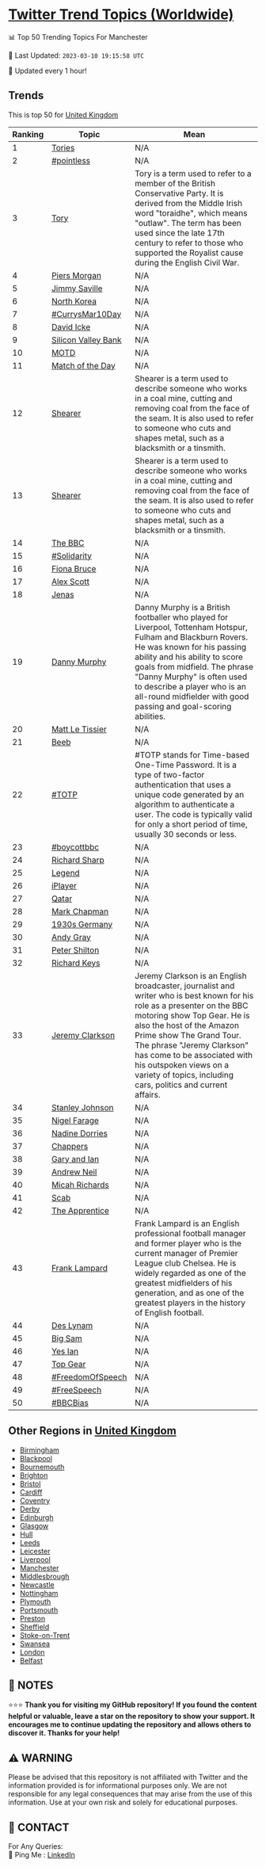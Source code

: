 [Twitter Trend Topics (Worldwide)](https://github.com/ErcinDedeoglu/Twitter-Trend-Topics)
==========


📊 Top 50 Trending Topics For Manchester

📆 Last Updated: `2023-03-10 19:15:58 UTC`

🔧 Updated every 1 hour!


## Trends

This is top 50 for [United Kingdom](</United Kingdom>)

| Ranking | Topic | Mean |
| ------- | ------------ | ------------ |
| 1 | [Tories](http://twitter.com/search?q=Tories) | N/A |
| 2 | [#pointless](http://twitter.com/search?q=%23pointless) | N/A |
| 3 | [Tory](http://twitter.com/search?q=Tory) | Tory is a term used to refer to a member of the British Conservative Party. It is derived from the Middle Irish word "toraidhe", which means "outlaw". The term has been used since the late 17th century to refer to those who supported the Royalist cause during the English Civil War. |
| 4 | [Piers Morgan](http://twitter.com/search?q=Piers+Morgan) | N/A |
| 5 | [Jimmy Saville](http://twitter.com/search?q=Jimmy+Saville) | N/A |
| 6 | [North Korea](http://twitter.com/search?q=North+Korea) | N/A |
| 7 | [#CurrysMar10Day](http://twitter.com/search?q=%23CurrysMar10Day) | N/A |
| 8 | [David Icke](http://twitter.com/search?q=David+Icke) | N/A |
| 9 | [Silicon Valley Bank](http://twitter.com/search?q=Silicon+Valley+Bank) | N/A |
| 10 | [MOTD](http://twitter.com/search?q=MOTD) | N/A |
| 11 | [Match of the Day](http://twitter.com/search?q=Match+of+the+Day) | N/A |
| 12 | [Shearer](http://twitter.com/search?q=Shearer) | Shearer is a term used to describe someone who works in a coal mine, cutting and removing coal from the face of the seam. It is also used to refer to someone who cuts and shapes metal, such as a blacksmith or a tinsmith. |
| 13 | [Shearer](http://twitter.com/search?q=Shearer) | Shearer is a term used to describe someone who works in a coal mine, cutting and removing coal from the face of the seam. It is also used to refer to someone who cuts and shapes metal, such as a blacksmith or a tinsmith. |
| 14 | [The BBC](http://twitter.com/search?q=The+BBC) | N/A |
| 15 | [#Solidarity](http://twitter.com/search?q=%23Solidarity) | N/A |
| 16 | [Fiona Bruce](http://twitter.com/search?q=Fiona+Bruce) | N/A |
| 17 | [Alex Scott](http://twitter.com/search?q=Alex+Scott) | N/A |
| 18 | [Jenas](http://twitter.com/search?q=Jenas) | N/A |
| 19 | [Danny Murphy](http://twitter.com/search?q=Danny+Murphy) | Danny Murphy is a British footballer who played for Liverpool, Tottenham Hotspur, Fulham and Blackburn Rovers. He was known for his passing ability and his ability to score goals from midfield. The phrase "Danny Murphy" is often used to describe a player who is an all-round midfielder with good passing and goal-scoring abilities. |
| 20 | [Matt Le Tissier](http://twitter.com/search?q=Matt+Le+Tissier) | N/A |
| 21 | [Beeb](http://twitter.com/search?q=Beeb) | N/A |
| 22 | [#TOTP](http://twitter.com/search?q=%23TOTP) | #TOTP stands for Time-based One-Time Password. It is a type of two-factor authentication that uses a unique code generated by an algorithm to authenticate a user. The code is typically valid for only a short period of time, usually 30 seconds or less. |
| 23 | [#boycottbbc](http://twitter.com/search?q=%23boycottbbc) | N/A |
| 24 | [Richard Sharp](http://twitter.com/search?q=Richard+Sharp) | N/A |
| 25 | [Legend](http://twitter.com/search?q=Legend) | N/A |
| 26 | [iPlayer](http://twitter.com/search?q=iPlayer) | N/A |
| 27 | [Qatar](http://twitter.com/search?q=Qatar) | N/A |
| 28 | [Mark Chapman](http://twitter.com/search?q=Mark+Chapman) | N/A |
| 29 | [1930s Germany](http://twitter.com/search?q=1930s+Germany) | N/A |
| 30 | [Andy Gray](http://twitter.com/search?q=Andy+Gray) | N/A |
| 31 | [Peter Shilton](http://twitter.com/search?q=Peter+Shilton) | N/A |
| 32 | [Richard Keys](http://twitter.com/search?q=Richard+Keys) | N/A |
| 33 | [Jeremy Clarkson](http://twitter.com/search?q=Jeremy+Clarkson) | Jeremy Clarkson is an English broadcaster, journalist and writer who is best known for his role as a presenter on the BBC motoring show Top Gear. He is also the host of the Amazon Prime show The Grand Tour. The phrase "Jeremy Clarkson" has come to be associated with his outspoken views on a variety of topics, including cars, politics and current affairs. |
| 34 | [Stanley Johnson](http://twitter.com/search?q=Stanley+Johnson) | N/A |
| 35 | [Nigel Farage](http://twitter.com/search?q=Nigel+Farage) | N/A |
| 36 | [Nadine Dorries](http://twitter.com/search?q=Nadine+Dorries) | N/A |
| 37 | [Chappers](http://twitter.com/search?q=Chappers) | N/A |
| 38 | [Gary and Ian](http://twitter.com/search?q=Gary+and+Ian) | N/A |
| 39 | [Andrew Neil](http://twitter.com/search?q=Andrew+Neil) | N/A |
| 40 | [Micah Richards](http://twitter.com/search?q=Micah+Richards) | N/A |
| 41 | [Scab](http://twitter.com/search?q=Scab) | N/A |
| 42 | [The Apprentice](http://twitter.com/search?q=The+Apprentice) | N/A |
| 43 | [Frank Lampard](http://twitter.com/search?q=Frank+Lampard) | Frank Lampard is an English professional football manager and former player who is the current manager of Premier League club Chelsea. He is widely regarded as one of the greatest midfielders of his generation, and as one of the greatest players in the history of English football. |
| 44 | [Des Lynam](http://twitter.com/search?q=Des+Lynam) | N/A |
| 45 | [Big Sam](http://twitter.com/search?q=Big+Sam) | N/A |
| 46 | [Yes Ian](http://twitter.com/search?q=Yes+Ian) | N/A |
| 47 | [Top Gear](http://twitter.com/search?q=Top+Gear) | N/A |
| 48 | [#FreedomOfSpeech](http://twitter.com/search?q=%23FreedomOfSpeech) | N/A |
| 49 | [#FreeSpeech](http://twitter.com/search?q=%23FreeSpeech) | N/A |
| 50 | [#BBCBias](http://twitter.com/search?q=%23BBCBias) | N/A |



## Other Regions in [United Kingdom](</United Kingdom>)

* [Birmingham](</United Kingdom/Birmingham.md>)
* [Blackpool](</United Kingdom/Blackpool.md>)
* [Bournemouth](</United Kingdom/Bournemouth.md>)
* [Brighton](</United Kingdom/Brighton.md>)
* [Bristol](</United Kingdom/Bristol.md>)
* [Cardiff](</United Kingdom/Cardiff.md>)
* [Coventry](</United Kingdom/Coventry.md>)
* [Derby](</United Kingdom/Derby.md>)
* [Edinburgh](</United Kingdom/Edinburgh.md>)
* [Glasgow](</United Kingdom/Glasgow.md>)
* [Hull](</United Kingdom/Hull.md>)
* [Leeds](</United Kingdom/Leeds.md>)
* [Leicester](</United Kingdom/Leicester.md>)
* [Liverpool](</United Kingdom/Liverpool.md>)
* [Manchester](</United Kingdom/Manchester.md>)
* [Middlesbrough](</United Kingdom/Middlesbrough.md>)
* [Newcastle](</United Kingdom/Newcastle.md>)
* [Nottingham](</United Kingdom/Nottingham.md>)
* [Plymouth](</United Kingdom/Plymouth.md>)
* [Portsmouth](</United Kingdom/Portsmouth.md>)
* [Preston](</United Kingdom/Preston.md>)
* [Sheffield](</United Kingdom/Sheffield.md>)
* [Stoke-on-Trent](</United Kingdom/Stoke-on-Trent.md>)
* [Swansea](</United Kingdom/Swansea.md>)
* [London](</United Kingdom/London.md>)
* [Belfast](</United Kingdom/Belfast.md>)



## 📝 NOTES

⭐⭐⭐ **Thank you for visiting my GitHub repository! If you found the content helpful or valuable, leave a star on the repository to show your support. It encourages me to continue updating the repository and allows others to discover it. Thanks for your help!**


## ⚠️ WARNING

Please be advised that this repository is not affiliated with Twitter and the information provided is for informational purposes only. We are not responsible for any legal consequences that may arise from the use of this information. Use at your own risk and solely for educational purposes.


## 📨 CONTACT

 For Any Queries:  
            🏓 Ping Me : [LinkedIn](https://www.linkedin.com/in/ercindedeoglu/)
